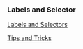 ### Labels and Selector

[Labels and Selectors](https://kubernetes.io/docs/concepts/overview/working-with-objects/labels/)

[Tips and Tricks](https://github.com/atul-ram/killercoda-scenarios/blob/master/tips_and_tricks.md)
